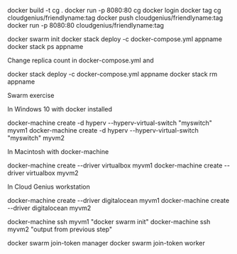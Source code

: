 docker build -t cg .
docker run -p 8080:80 cg
docker login
docker tag cg cloudgenius/friendlyname:tag
docker push cloudgenius/friendlyname:tag
docker run -p 8080:80 cloudgenius/friendlyname:tag





docker swarm init
docker stack deploy -c docker-compose.yml     appname
docker stack ps appname

Change replica count in docker-compose.yml and

docker stack deploy -c docker-compose.yml appname
docker stack rm appname



Swarm exercise

In Windows 10 with docker installed

docker-machine create -d hyperv --hyperv-virtual-switch "myswitch" myvm1
docker-machine create -d hyperv --hyperv-virtual-switch "myswitch" myvm2

In Macintosh with docker-machine

docker-machine create --driver virtualbox myvm1
docker-machine create --driver virtualbox myvm2


In Cloud Genius workstation

docker-machine create --driver digitalocean myvm1
docker-machine create --driver digitalocean myvm2





docker-machine ssh myvm1 "docker swarm init"
docker-machine ssh myvm2 "output from previous step"

docker swarm join-token manager
docker swarm join-token worker
